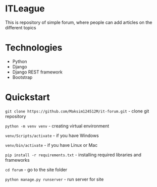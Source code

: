 # ITLeague
This is repository of simple forum, where people can add articles on the different topics
# Technologies
* Python
* Django
* Django REST framework
* Bootstrap
# Quickstart
`git clone https://github.com/Maksim124512M/it-forum.git` - clone git repository  

`python -m venv venv` - creating virtual environment

`venv/Scripts/activate` - if you have Windows

`venv/bin/activate` - if you have Linux or Mac 

`pip install -r requirements.txt` - installing required libraries and frameworks

`cd forum` - go to the site folder  

`python manage.py runserver` - run server for site
